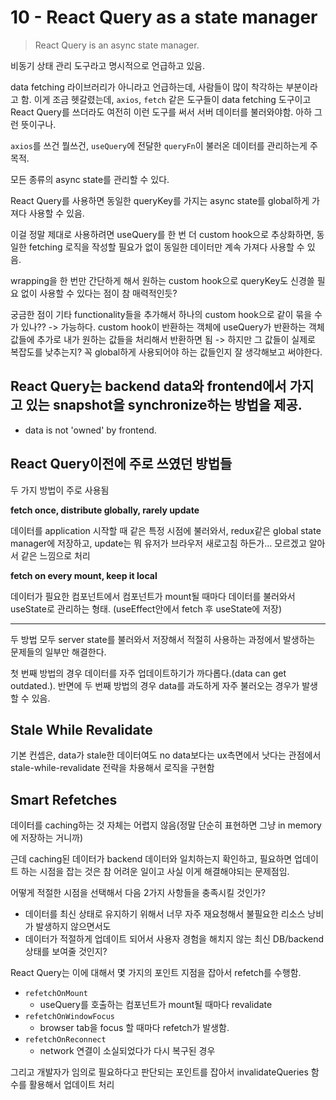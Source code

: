 # 10 - React Query as a state manager

> React Query is an async state manager.

비동기 상태 관리 도구라고 명시적으로 언급하고 있음.

data fetching 라이브러리가 아니라고 언급하는데, 사람들이 많이 착각하는 부분이라고 함.
이게 조금 헷갈렸는데, `axios`, `fetch` 같은 도구들이 data fetching 도구이고 React Query를 쓰더라도 여전히 이런 도구를 써서 서버 데이터를 불러와야함. 아하 그런 뜻이구나.

`axios`를 쓰건 뭘쓰건, `useQuery`에 전달한 `queryFn`이 불러온 데이터를 관리하는게 주 목적.

모든 종류의 async state를 관리할 수 있다.

React Query를 사용하면 동일한 queryKey를 가지는 async state를 global하게 가져다 사용할 수 있음.

이걸 정말 제대로 사용하려면 useQuery를 한 번 더 custom hook으로 추상화하면, 동일한 fetching 로직을 작성할 필요가 없이 동일한 데이터만 계속 가져다 사용할 수 있음.

wrapping을 한 번만 간단하게 해서 원하는 custom hook으로 queryKey도 신경쓸 필요 없이 사용할 수 있다는 점이 참 매력적인듯?

궁금한 점이 기타 functionality들을 추가해서 하나의 custom hook으로 같이 묶을 수가 있나??
-> 가능하다. custom hook이 반환하는 객체에 useQuery가 반환하는 객체값들에 추가로 내가 원하는 값들을 처리해서 반환하면 됨
-> 하지만 그 값들이 실제로 복잡도를 낮추는지? 꼭 global하게 사용되어야 하는 값들인지 잘 생각해보고 써야한다.

## React Query는 backend data와 frontend에서 가지고 있는 snapshot을 synchronize하는 방법을 제공.

- data is not 'owned' by frontend.

## React Query이전에 주로 쓰였던 방법들

두 가지 방법이 주로 사용됨

**fetch once, distribute globally, rarely update**

데이터를 application 시작할 때 같은 특정 시점에 불러와서, redux같은 global state manager에 저장하고, update는 뭐 유저가 브라우저 새로고침 하든가... 모르겠고 알아서 같은 느낌으로 처리

**fetch on every mount, keep it local**

데이터가 필요한 컴포넌트에서 컴포넌트가 mount될 때마다 데이터를 불러와서 useState로 관리하는 형태. (useEffect안에서 fetch 후 useState에 저장)

---

두 방법 모두 server state를 불러와서 저장해서 적절히 사용하는 과정에서 발생하는 문제들의 일부만 해결한다.

첫 번째 방법의 경우 데이터를 자주 업데이트하기가 까다롭다.(data can get outdated.). 반면에 두 번째 방법의 경우 data를 과도하게 자주 불러오는 경우가 발생할 수 있음.

## Stale While Revalidate

기본 컨셉은, data가 stale한 데이터여도 no data보다는 ux측면에서 낫다는 관점에서 stale-while-revalidate 전략을 차용해서 로직을 구현함

## Smart Refetches

데이터를 caching하는 것 자체는 어렵지 않음(정말 단순히 표현하면 그냥 in memory에 저장하는 거니까)

근데 caching된 데이터가 backend 데이터와 일치하는지 확인하고, 필요하면 업데이트 하는 시점을 잡는 것은 참 어려운 일이고 사실 이게 해결해야되는 문제점임.

어떻게 적절한 시점을 선택해서 다음 2가지 사항들을 충족시킬 것인가?

- 데이터를 최신 상태로 유지하기 위해서 너무 자주 재요청해서 불필요한 리소스 낭비가 발생하지 않으면서도
- 데이터가 적절하게 업데이트 되어서 사용자 경험을 해치지 않는 최신 DB/backend상태를 보여줄 것인지?

React Query는 이에 대해서 몇 가지의 포인트 지점을 잡아서 refetch를 수행함.

- `refetchOnMount`
  - useQuery를 호출하는 컴포넌트가 mount될 때마다 revalidate
- `refetchOnWindowFocus`
  - browser tab을 focus 할 때마다 refetch가 발생함.
- `refetchOnReconnect`
  - network 연결이 소실되었다가 다시 복구된 경우

그리고 개발자가 임의로 필요하다고 판단되는 포인트를 잡아서 invalidateQueries 함수를 활용해서 업데이트 처리
